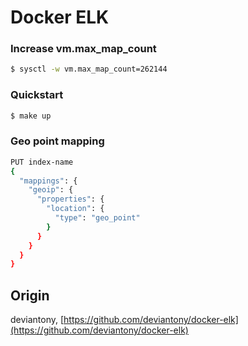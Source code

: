 # Docker ELK

### Increase vm.max_map_count

```sh
$ sysctl -w vm.max_map_count=262144
```

### Quickstart

```sh
$ make up
```

### Geo point mapping

```sh
PUT index-name
{
  "mappings": {
    "geoip": {
      "properties": {
        "location": {
          "type": "geo_point"
        }
      }
    }
  }
}
```

## Origin

deviantony, [https://github.com/deviantony/docker-elk](https://github.com/deviantony/docker-elk)
